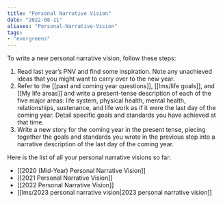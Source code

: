 ```yaml
---
title: "Personal Narrative Vision"
date: "2022-08-11"
aliases: "Personal-Narrative-Vision"
tags:
- "evergreens"
---
```

To write a new personal narrative vision, follow these steps:

1. Read last year’s PNV and find some inspiration. Note any unachieved ideas that you might want to carry over to the new year.
2. Refer to the [[past and coming year questions]], [[lms/life goals]], and [[My life areas]] and write a present-tense description of each of the five major areas: life system, physical health, mental health, relationships, sustenance, and life work as if it were the last day of the coming year. Detail specific goals and standards you have achieved at that time.
3. Write a new story for the coming year in the present tense, piecing together the goals and standards you wrote in the previous step into a narrative description of the last day of the coming year.

Here is the list of all your personal narrative visions so far:

- [[2020 (Mid-Year) Personal Narrative Vision]]
- [[2021 Personal Narrative Vision]]
- [[2022 Personal Narrative Vision]]
- [[lms/2023 personal narrative vision|2023 personal narrative vision]]

